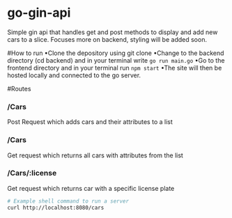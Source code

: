 # go-gin-api

Simple gin api that handles get and post methods to display and add new cars to a slice. Focuses more on backend, styling will be added soon.

#How to run 
•Clone the depository using git clone <repo url>
•Change to the backend directory (cd backend) and in your terminal write ```go run main.go```
•Go to the frontend directory and in your terminal run ```npm start```
•The site will then be hosted locally and connected to the go server.

#Routes

<h3>/Cars</h3>
<p>Post Request which adds cars and their attributes to a list</p>

<h3>/Cars</h3>
<p>Get request which returns all cars with attributes from the list</p>

<h3>/Cars/:license</h3>
<p>Get request which returns car with a specific license plate</p>

```bash
# Example shell command to run a server
curl http://localhost:8080/cars


